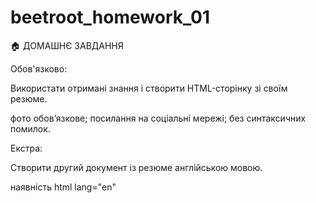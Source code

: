 # beetroot_homework_01

🏠 ДОМАШНЄ ЗАВДАННЯ

Обов'язково:

Використати отримані знання і створити HTML-сторінку зі своїм резюме.

фото обов’язкове;
посилання на соціальні мережі;
без синтаксичних помилок.

Екстра:

Створити другий документ із резюме англійською мовою.

наявність html lang="en"
